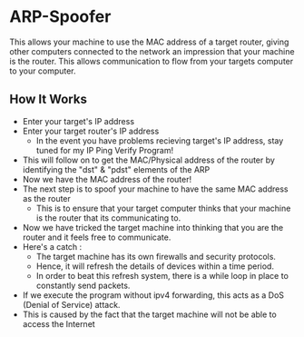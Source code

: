 # ARP-Spoofer
This allows your machine to use the MAC address of a target router, giving other computers connected to the network an impression that your machine is the router. This allows communication to flow from your targets computer to your computer.

## How It Works
- Enter your target's IP address
- Enter your target router's IP address
    - In the event you have problems recieving target's IP address, stay tuned for my IP Ping Verify Program! 
- This will follow on to get the MAC/Physical address of the router by identifying the "dst" & "pdst" elements of the ARP
- Now we have the MAC address of the router!
- The next step is to spoof your machine to have the same MAC address as the router
    - This is to ensure that your target computer thinks that your machine is the router that its communicating to.
- Now we have tricked the target machine into thinking that you are the router and it feels free to communicate.
- Here's a catch :
    - The target machine has its own firewalls and security protocols.
    - Hence, it will refresh the details of devices within a time period. 
    - In order to beat this refresh system, there is a while loop in place to constantly send packets.
- If we execute the program without ipv4 forwarding, this acts as a DoS (Denial of Service) attack.
- This is caused by the fact that the target machine will not be able to access the Internet
